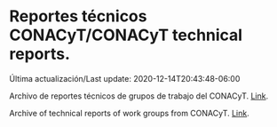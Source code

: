# Reportes técnicos CONACyT/CONACyT technical reports.

Última actualización/Last update: 2020-12-14T20:43:48-06:00

Archivo de reportes técnicos de grupos de trabajo del CONACyT. [Link](https://coronavirus.conacyt.mx/productos/index.html).

Archive of technical reports of work groups from CONACyT. [Link](https://coronavirus.conacyt.mx/productos/index.html).
